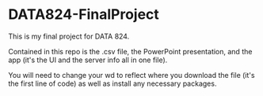 # DATA824-FinalProject

This is my final project for DATA 824.

Contained in this repo is the .csv file, the PowerPoint presentation, and the app (it's the UI and the server info all in one file).

You will need to change your wd to reflect where you download the file (it's the first line of code) as well as install any necessary packages.
